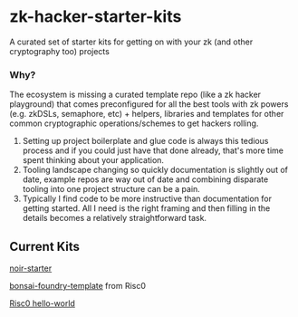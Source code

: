 # zk-hacker-starter-kits
A curated set of starter kits for getting on with your zk (and other cryptography too) projects

### Why?

 The ecosystem is missing a curated template repo (like a zk hacker playground) that comes preconfigured for all the best tools with zk powers (e.g. zkDSLs, semaphore, etc) + helpers, libraries and templates for other common cryptographic operations/schemes to get hackers rolling. 

1. Setting up project boilerplate and glue code is always this tedious process and if you could just have that done already, that's more time spent thinking about your application. 
2. Tooling landscape changing so quickly documentation is slightly out of date, example repos are way out of date and combining disparate tooling into one project structure can be a pain.
3. Typically I find code to be more instructive than documentation for getting started. All I need is the right framing and then filling in the details becomes a relatively straightforward task.

## Current Kits
[noir-starter](https://github.com/noir-lang/noir-starter)

[bonsai-foundry-template](https://github.com/risc0/bonsai-foundry-template) from Risc0

[Risc0 hello-world](https://github.com/risc0/risc0/tree/main/examples/hello-world)

